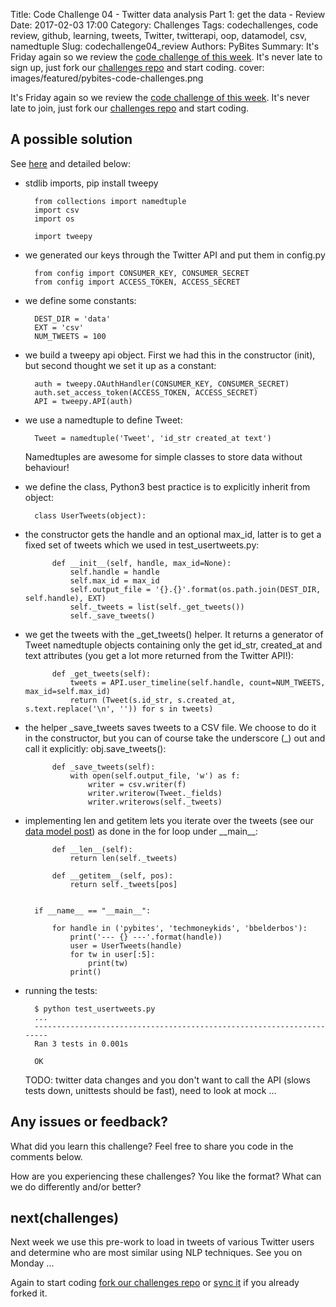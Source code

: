 Title: Code Challenge 04 - Twitter data analysis Part 1: get the data - Review
Date: 2017-02-03 17:00
Category: Challenges
Tags: codechallenges, code review, github, learning, tweets, Twitter, twitterapi, oop, datamodel, csv, namedtuple
Slug: codechallenge04_review
Authors: PyBites
Summary: It's Friday again so we review the [code challenge of this week](http://pybit.es/codechallenge04.html). It's never late to sign up, just fork our [challenges repo](https://github.com/pybites/challenges) and start coding.
cover: images/featured/pybites-code-challenges.png

It's Friday again so we review the [code challenge of this week](http://pybit.es/codechallenge04.html). It's never late to join, just fork our [challenges repo](https://github.com/pybites/challenges) and start coding.

## A possible solution

See [here](https://github.com/pybites/challenges/blob/solutions/04/usertweets.py) and detailed below:


* stdlib imports, pip install tweepy

		from collections import namedtuple
		import csv
		import os

		import tweepy

* we generated our keys through the Twitter API and put them in config.py

		from config import CONSUMER_KEY, CONSUMER_SECRET
		from config import ACCESS_TOKEN, ACCESS_SECRET


* we define some constants:

		DEST_DIR = 'data'
		EXT = 'csv'
		NUM_TWEETS = 100

* we build a tweepy api object. First we had this in the constructor (init), but second thought we set it up as a constant:

		auth = tweepy.OAuthHandler(CONSUMER_KEY, CONSUMER_SECRET)
		auth.set_access_token(ACCESS_TOKEN, ACCESS_SECRET)
		API = tweepy.API(auth)

* we use a namedtuple to define Tweet: 

		Tweet = namedtuple('Tweet', 'id_str created_at text')

	Namedtuples are awesome for simple classes to store data without behaviour!

* we define the class, Python3 best practice is to explicitly inherit from object: 

		class UserTweets(object):

* the constructor gets the handle and an optional max_id, latter is to get a fixed set of tweets which we used in test_usertweets.py: 

			def __init__(self, handle, max_id=None):
				self.handle = handle
				self.max_id = max_id
				self.output_file = '{}.{}'.format(os.path.join(DEST_DIR, self.handle), EXT)
				self._tweets = list(self._get_tweets())
				self._save_tweets()

* we get the tweets with the \_get_tweets() helper. It returns a generator of Tweet namedtuple objects containing only the get id_str, created_at and text attributes (you get a lot more returned from the Twitter API!): 

			def _get_tweets(self):
				tweets = API.user_timeline(self.handle, count=NUM_TWEETS, max_id=self.max_id)
				return (Tweet(s.id_str, s.created_at, s.text.replace('\n', '')) for s in tweets)

* the helper \_save_tweets saves tweets to a CSV file. We choose to do it in the constructor, but you can of course take the underscore (\_) out and call it explicitly: obj.save_tweets():

			def _save_tweets(self):
				with open(self.output_file, 'w') as f:
					writer = csv.writer(f)
					writer.writerow(Tweet._fields)
					writer.writerows(self._tweets)

* implementing len and getitem lets you iterate over the tweets (see our [data model post](http://pybit.es/python-data-model.html)) as done in the for loop under \_\_main\_\_:

			def __len__(self):
				return len(self._tweets)

			def __getitem__(self, pos):
				return self._tweets[pos]


		if __name__ == "__main__":

			for handle in ('pybites', 'techmoneykids', 'bbelderbos'):
				print('--- {} ---'.format(handle))
				user = UserTweets(handle)
				for tw in user[:5]:
					print(tw)
				print()

* running the tests:

		$ python test_usertweets.py
		...
		----------------------------------------------------------------------
		Ran 3 tests in 0.001s

		OK

	TODO: twitter data changes and you don't want to call the API (slows tests down, unittests should be fast), need to look at mock ...

## Any issues or feedback?

What did you learn this challenge? Feel free to share you code in the comments below. 

How are you experiencing these challenges? You like the format? What can we do differently and/or better?

## next(challenges)

Next week we use this pre-work to load in tweets of various Twitter users and determine who are most similar using NLP techniques. See you on Monday ...

Again to start coding [fork our challenges repo](https://github.com/pybites/challenges) or [sync it](https://help.github.com/articles/syncing-a-fork/) if you already forked it.
